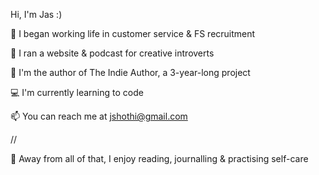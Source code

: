Hi, I'm Jas :)

🤝 I began working life in customer service & FS recruitment

📝 I ran a website & podcast for creative introverts

📖 I'm the author of The Indie Author, a 3-year-long project

💻 I'm currently learning to code

📫 You can reach me at jshothi@gmail.com

//

🌱 Away from all of that, I enjoy reading, journalling & practising self-care

